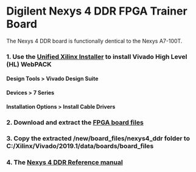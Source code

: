 # Digilent Nexys 4 DDR FPGA Trainer Board

The Nexys 4 DDR board is functionally dentical to the Nexys A7-100T.

### 1. Use the [Unified Xilinx Installer](https://www.xilinx.com/support/download.html) to install Vivado High Level (HL) WebPACK

#### Design Tools > Vivado Design Suite

#### Devices > 7 Series

#### Installation Options > Install Cable Drivers

### 2. Download and extract the [FPGA board files](https://github.com/Digilent/vivado-boards/archive/master.zip)

### 3. Copy the extracted /new/board_files/nexys4_ddr folder to C:/Xilinx/Vivado/2019.1/data/boards/board_files

### 4. The [Nexys 4 DDR Reference manual](https://reference.digilentinc.com/reference/programmable-logic/nexys-4-ddr/start)
